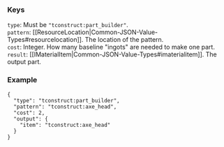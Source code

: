 ### Keys
`type`: Must be `"tconstruct:part_builder"`.  
`pattern`: [[ResourceLocation|Common-JSON-Value-Types#resourcelocation]]. The location of the pattern.  
`cost`: Integer. How many baseline "ingots" are needed to make one part.  
`result`: [[IMaterialItem|Common-JSON-Value-Types#imaterialitem]]. The output part.  

### Example
    {
      "type": "tconstruct:part_builder",
      "pattern": "tconstruct:axe_head",
      "cost": 2,
      "output": {
        "item": "tconstruct:axe_head"
      }
    }